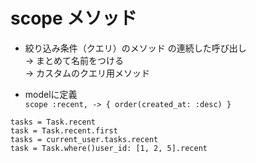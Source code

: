 # scope メソッド

- 絞り込み条件（クエリ）のメソッド の連続した呼び出し  
-> まとめて名前をつける  
-> カスタムのクエリ用メソッド  

- modelに定義  
`scope :recent, -> { order(created_at: :desc) }`
  
`tasks = Task.recent`  
`task = Task.recent.first`  
`tasks = current_user.tasks.recent`  
`task = Task.where()user_id: [1, 2, 5].recent`  


